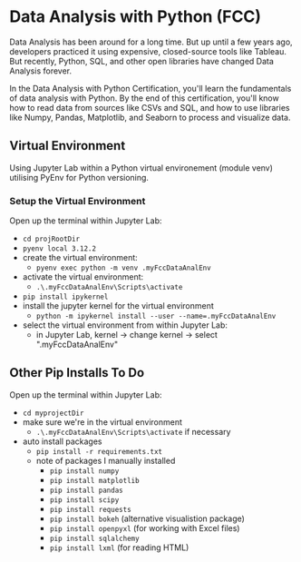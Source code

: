 <!-- markdownlint-disable MD007 -->

# Data Analysis with Python (FCC)

Data Analysis has been around for a long time. But up until
a few years ago, developers practiced it using
expensive, closed-source tools like Tableau. But recently,
Python, SQL, and other open libraries have changed Data Analysis forever.

In the Data Analysis with Python Certification, you'll learn
the fundamentals of data analysis with Python. By the end
of this certification, you'll know how to read data
from sources like CSVs and SQL, and how to use libraries
like Numpy, Pandas, Matplotlib, and Seaborn to process
and visualize data.

## Virtual Environment

Using Jupyter Lab within a Python
virtual environement (module venv) utilising PyEnv
for Python versioning.

### Setup the Virtual Environment

Open up the terminal within Jupyter Lab:

- `cd projRootDir`
- `pyenv local 3.12.2`
- create the virtual environment:
    - `pyenv exec python -m venv .myFccDataAnalEnv`
- activate the virtual environment:
    - `.\.myFccDataAnalEnv\Scripts\activate`
- `pip install ipykernel`
- install the jupyter kernel for the virtual environment
    - `python -m ipykernel install --user --name=.myFccDataAnalEnv`
- select the virtual environment from within Jupyter Lab:
    - in Jupyter Lab, kernel -\> change kernel -\> select ".myFccDataAnalEnv"

## Other Pip Installs To Do

Open up the terminal within Jupyter Lab:

- `cd myprojectDir`
- make sure we're in the virtual environment
    - `.\.myFccDataAnalEnv\Scripts\activate` if necessary
- auto install packages
    - `pip install -r requirements.txt`
    - note of packages I manually installed
        - `pip install numpy`
        - `pip install matplotlib`
        - `pip install pandas`
        - `pip install scipy`
        - `pip install requests`
        - `pip install bokeh` (alternative visualistion package)
        - `pip install openpyxl` (for working with Excel files)
        - `pip install sqlalchemy`
        - `pip install lxml` (for reading HTML)
